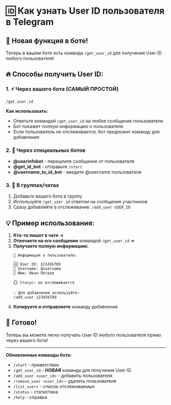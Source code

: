 # 🆔 Как узнать User ID пользователя в Telegram

## 🎯 Новая функция в боте!

Теперь в вашем боте есть команда `/get_user_id` для получения User ID любого пользователя!

## 🔥 Способы получить User ID:

### 1. ⚡ Через вашего бота (САМЫЙ ПРОСТОЙ)
```
/get_user_id
```
**Как использовать:**
- Ответьте командой `/get_user_id` на любое сообщение пользователя
- Бот покажет полную информацию о пользователе
- Если пользователь не отслеживается, бот предложит команду для добавления

### 2. 🤖 Через специальных ботов
- **@userinfobot** - перешлите сообщение от пользователя
- **@get_id_bot** - отправьте `/start`
- **@username_to_id_bot** - введите @username пользователя

### 3. 📱 В группах/чатах
1. Добавьте вашего бота в группу
2. Используйте `/get_user_id` ответом на сообщения участников
3. Сразу добавляйте в отслеживание: `/add_user USER_ID`

## 💡 Пример использования:

1. **Кто-то пишет в чате** ➜ 
2. **Отвечаете на его сообщение** командой `/get_user_id` ➜
3. **Получаете полную информацию:**
   ```
   👤 Информация о пользователе:
   
   🆔 User ID: 123456789
   👤 Username: @username
   📝 Имя: Иван Петров
   
   ⭕ Статус: не отслеживается
   
   💡 Для добавления используйте:
   /add_user 123456789
   ```
4. **Копируете и отправляете** команду добавления

## 🎉 Готово!

Теперь вы можете легко получать User ID любого пользователя прямо через вашего бота!

---
**Обновленные команды бота:**
- `/start` - приветствие
- `/get_user_id` - **НОВАЯ** команда для получения User ID
- `/add_user <user_id>` - добавить пользователя
- `/remove_user <user_id>` - удалить пользователя
- `/list_users` - список отслеживаемых
- `/status` - статистика
- `/help` - справка
